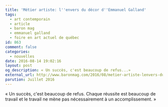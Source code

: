 ```yaml
---
title: 'Métier artiste: l''envers du décor d''Emmanuel Galland'
tags:
  - art contemporain
  - article
  - baron mag
  - emmanuel galland
  - foire en art actuel de québec
id: 863
comment: false
categories:
  - nouvelles
date: 2016-08-14 19:02:16
layout: post 
og_description: « Un succès, c'est beaucoup de refus...»
external_url: http://www.baronmag.com/2016/08/metier-artiste-lenvers-du-decor-emmanuel-galland/ 
parution: Juillet 2016
---
```

« Un succès, c'est beaucoup de refus. Chaque réussite est beaucoup de travail et le travail ne mène pas nécessairement à un accomplissement. »